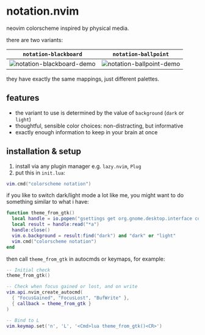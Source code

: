 # notation.nvim

neovim colorscheme inspired by physical media.

there are two variants:

| `notation-blackboard` | `notation-ballpoint` |
| --------------------- | -------------------- |
| ![notation-blackboard-demo](https://github.com/user-attachments/assets/67188bcc-4fc8-4c80-ac48-c0ce6bc916bc) | ![notation-ballpoint-demo](https://github.com/user-attachments/assets/29e42689-1dfd-45b0-a6d7-37f7a0bb9172) |

they have exactly the same mappings, just different palettes.

## features
- the variant to use is determined by the value of `background` (`dark` or `light`)
- thoughtful, sensible color choices: non-distracting, but informative
- exactly enough information to keep in your brain at once

## installation & setup
1. install via any plugin manager e.g. `lazy.nvim`, `Plug`
2. put this in `init.lua`:
```lua
vim.cmd("colorscheme notation")
```

if you like to switch dark/light mode a lot like me, you might want to do something similar to what i have:

```lua
function theme_from_gtk()
  local handle = io.popen("gsettings get org.gnome.desktop.interface color-scheme")
  local result = handle:read("*a")
  handle:close()
  vim.o.background = result:find("dark") and "dark" or "light"
  vim.cmd("colorscheme notation")
end
```

then call `theme_from_gtk` in autocmds or keymaps, for example:

```lua
-- Initial check
theme_from_gtk()

-- Check when focus gained or lost, and on write
vim.api.nvim_create_autocmd(
  { "FocusGained", "FocusLost", "BufWrite" },
  { callback = theme_from_gtk }
)

-- Bind to L
vim.keymap.set('n', 'L', '<Cmd>lua theme_from_gtk()<CR>')
```
 
